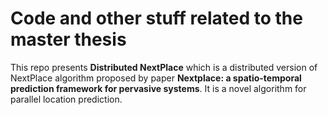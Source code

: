# Code and other stuff related to the master thesis
This repo presents **Distributed NextPlace** which is a distributed version of NextPlace algorithm proposed by paper **Nextplace: a spatio-temporal prediction framework for pervasive systems**. It is a novel algorithm for parallel location prediction.
